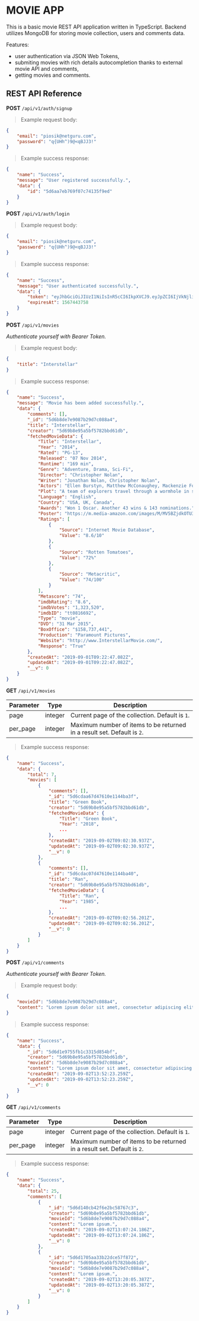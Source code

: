 # MOVIE APP

This is a basic movie REST API application written in TypeScript. Backend utilizes MongoDB for storing movie collection, users and comments data.

Features:

- user authentication via JSON Web Tokens,
- submiting movies with rich details autocompletion thanks to external movie API and comments,
- getting movies and comments.

## REST API Reference

**POST** `/api/v1/auth/signup`

> Example request body:

```json
{
	"email": "piosik@netguru.com",
	"password": "q{UHh^)9@<qBJJ3!"
}
```

> Example success response:

```json
{
	"name": "Success",
	"message": "User registered successfully.",
	"data": {
		"id": "5d6aa7eb769f07c74135f9ed"
	}
}
```

**POST** `/api/v1/auth/login`

> Example request body:

```json
{
	"email": "piosik@netguru.com",
	"password": "q{UHh^)9@<qBJJ3!"
}
```

> Example success response:

```json
{
	"name": "Success",
	"message": "User authenticated successfully.",
	"data": {
		"token": "eyJhbGciOiJIUzI1NiIsInR5cCI6IkpXVCJ9.eyJpZCI6IjVkNjliOGU5NWE1YmY1NzgyYmJkNjFkYiIsImlhdCI6MTU2NzI3MDk1OCwiZXhwIjoxNTY3NDQzNzU4fQ.EtkVcg1uFgH0lqj4Ng5QTsQ6K0ALVAIWkclitSR9X0c",
		"expiresAt": 1567443758
	}
}
```

**POST** `/api/v1/movies`

_Authenticate yourself with Bearer Token._

> Example request body:

```json
{
	"title": "Interstellar"
}
```

> Example success response:

```json
{
	"name": "Success",
	"message": "Movie has been added successfully.",
	"data": {
		"comments": [],
		"_id": "5d6b8de7e9087b29d7c088a4",
		"title": "Interstellar",
		"creator": "5d69b8e95a5bf5782bbd61db",
		"fetchedMovieData": {
			"Title": "Interstellar",
			"Year": "2014",
			"Rated": "PG-13",
			"Released": "07 Nov 2014",
			"Runtime": "169 min",
			"Genre": "Adventure, Drama, Sci-Fi",
			"Director": "Christopher Nolan",
			"Writer": "Jonathan Nolan, Christopher Nolan",
			"Actors": "Ellen Burstyn, Matthew McConaughey, Mackenzie Foy, John Lithgow",
			"Plot": "A team of explorers travel through a wormhole in space in an attempt to ensure humanity's survival.",
			"Language": "English",
			"Country": "USA, UK, Canada",
			"Awards": "Won 1 Oscar. Another 43 wins & 143 nominations.",
			"Poster": "https://m.media-amazon.com/images/M/MV5BZjdkOTU3MDktN2IxOS00OGEyLWFmMjktY2FiMmZkNWIyODZiXkEyXkFqcGdeQXVyMTMxODk2OTU@._V1_SX300.jpg",
			"Ratings": [
				{
					"Source": "Internet Movie Database",
					"Value": "8.6/10"
				},
				{
					"Source": "Rotten Tomatoes",
					"Value": "72%"
				},
				{
					"Source": "Metacritic",
					"Value": "74/100"
				}
			],
			"Metascore": "74",
			"imdbRating": "8.6",
			"imdbVotes": "1,323,520",
			"imdbID": "tt0816692",
			"Type": "movie",
			"DVD": "31 Mar 2015",
			"BoxOffice": "$158,737,441",
			"Production": "Paramount Pictures",
			"Website": "http://www.InterstellarMovie.com/",
			"Response": "True"
		},
		"createdAt": "2019-09-01T09:22:47.082Z",
		"updatedAt": "2019-09-01T09:22:47.082Z",
		"__v": 0
	}
}
```

**GET** `/api/v1/movies`

| Parameter | Type    | Description                                                             |
| --------- | ------- | ----------------------------------------------------------------------- |
| page      | integer | Current page of the collection. Default is `1`.                         |
| per_page  | integer | Maximum number of items to be returned in a result set. Default is `2`. |

> Example success response:

```json
{
    "name": "Success",
    "data": {
        "total": 7,
        "movies": [
            {
                "comments": [],
                "_id": "5d6cdaa67d47610e1144ba3f",
                "title": "Green Book",
                "creator": "5d69b8e95a5bf5782bbd61db",
                "fetchedMovieData": {
                    "Title": "Green Book",
                    "Year": "2018",
                    ...
                },
                "createdAt": "2019-09-02T09:02:30.937Z",
                "updatedAt": "2019-09-02T09:02:30.937Z",
                "__v": 0
            },
            {
                "comments": [],
                "_id": "5d6cdac07d47610e1144ba40",
                "title": "Ran",
                "creator": "5d69b8e95a5bf5782bbd61db",
                "fetchedMovieData": {
                    "Title": "Ran",
                    "Year": "1985",
                    ...
                },
                "createdAt": "2019-09-02T09:02:56.201Z",
                "updatedAt": "2019-09-02T09:02:56.201Z",
                "__v": 0
            }
        ]
    }
}
```

**POST** `/api/v1/comments`

_Authenticate yourself with Bearer Token._

> Example request body:

```json
{
	"movieId": "5d6b8de7e9087b29d7c088a4",
	"content": "Lorem ipsum dolor sit amet, consectetur adipiscing elit."
}
```

> Example success response:

```json
{
    "name": "Success",
    "data": {
        "_id": "5d6d1e9755fb1c3315d854bf",
        "creator": "5d69b8e95a5bf5782bbd61db",
        "movieId": "5d6b8de7e9087b29d7c088a4",
        "content": "Lorem ipsum dolor sit amet, consectetur adipiscing elit.",
        "createdAt": "2019-09-02T13:52:23.259Z",
        "updatedAt": "2019-09-02T13:52:23.259Z",
        "__v": 0
    }
}
```

**GET** `/api/v1/comments`

| Parameter | Type    | Description                                                             |
| --------- | ------- | ----------------------------------------------------------------------- |
| page      | integer | Current page of the collection. Default is `1`.                         |
| per_page  | integer | Maximum number of items to be returned in a result set. Default is `2`. |

> Example success response:

```json
{
    "name": "Success",
    "data": {
        "total": 25,
        "comments": [
            {
                "_id": "5d6d140cb42f6e2bc58767c3",
                "creator": "5d69b8e95a5bf5782bbd61db",
                "movieId": "5d6b8de7e9087b29d7c088a4",
                "content": "Lorem ipsum.",
                "createdAt": "2019-09-02T13:07:24.186Z",
                "updatedAt": "2019-09-02T13:07:24.186Z",
                "__v": 0
            },
            {
                "_id": "5d6d1705aa33b22dce57f872",
                "creator": "5d69b8e95a5bf5782bbd61db",
                "movieId": "5d6b8de7e9087b29d7c088a4",
                "content": "Lorem ipsum.",
                "createdAt": "2019-09-02T13:20:05.387Z",
                "updatedAt": "2019-09-02T13:20:05.387Z",
                "__v": 0
            }
        ]
    }
}
```